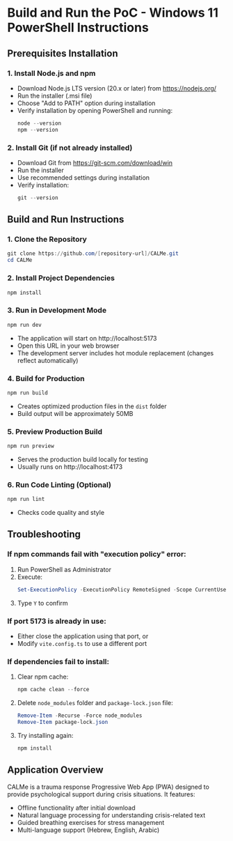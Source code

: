 # Build and Run the PoC - Windows 11 PowerShell Instructions

## Prerequisites Installation

### 1. Install Node.js and npm
   - Download Node.js LTS version (20.x or later) from https://nodejs.org/
   - Run the installer (.msi file)
   - Choose "Add to PATH" option during installation
   - Verify installation by opening PowerShell and running:
     ```powershell
     node --version
     npm --version
     ```

### 2. Install Git (if not already installed)
   - Download Git from https://git-scm.com/download/win
   - Run the installer
   - Use recommended settings during installation
   - Verify installation:
     ```powershell
     git --version
     ```

## Build and Run Instructions

### 1. Clone the Repository
   ```powershell
   git clone https://github.com/[repository-url]/CALMe.git
   cd CALMe
   ```

### 2. Install Project Dependencies
   ```powershell
   npm install
   ```

### 3. Run in Development Mode
   ```powershell
   npm run dev
   ```
   - The application will start on http://localhost:5173
   - Open this URL in your web browser
   - The development server includes hot module replacement (changes reflect automatically)

### 4. Build for Production
   ```powershell
   npm run build
   ```
   - Creates optimized production files in the `dist` folder
   - Build output will be approximately 50MB

### 5. Preview Production Build
   ```powershell
   npm run preview
   ```
   - Serves the production build locally for testing
   - Usually runs on http://localhost:4173

### 6. Run Code Linting (Optional)
   ```powershell
   npm run lint
   ```
   - Checks code quality and style

## Troubleshooting

### If npm commands fail with "execution policy" error:
1. Run PowerShell as Administrator
2. Execute:
   ```powershell
   Set-ExecutionPolicy -ExecutionPolicy RemoteSigned -Scope CurrentUser
   ```
3. Type `Y` to confirm

### If port 5173 is already in use:
- Either close the application using that port, or
- Modify `vite.config.ts` to use a different port

### If dependencies fail to install:
1. Clear npm cache:
   ```powershell
   npm cache clean --force
   ```
2. Delete `node_modules` folder and `package-lock.json` file:
   ```powershell
   Remove-Item -Recurse -Force node_modules
   Remove-Item package-lock.json
   ```
3. Try installing again:
   ```powershell
   npm install
   ```

## Application Overview
CALMe is a trauma response Progressive Web App (PWA) designed to provide psychological support during crisis situations. It features:
- Offline functionality after initial download
- Natural language processing for understanding crisis-related text
- Guided breathing exercises for stress management
- Multi-language support (Hebrew, English, Arabic)